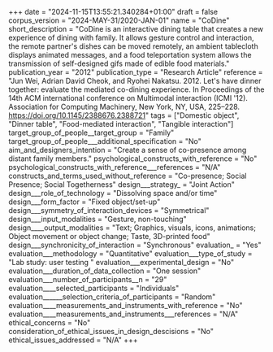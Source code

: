 +++
date = "2024-11-15T13:55:21.340284+01:00"
draft = false
corpus_version = "2024-MAY-31/2020-JAN-01"
name = "CoDine"
short_description = "CoDine is an interactive dining table that creates a new experience of dining with family. It allows gesture control and interaction, the remote partner's dishes can be moved remotely, an ambient tablecloth displays animated messages, and a food teleportation system allows the transmission of self-designed gifs made of edible food materials."
publication_year = "2012"
publication_type = "Research Article"
reference = "Jun Wei, Adrian David Cheok, and Ryohei Nakatsu. 2012. Let's have dinner together: evaluate the mediated co-dining experience. In Proceedings of the 14th ACM international conference on Multimodal interaction (ICMI '12). Association for Computing Machinery, New York, NY, USA, 225–228. https://doi.org/10.1145/2388676.2388721"
tags = ["Domestic object", "Dinner table", "Food-mediated interaction", "Tangible interaction"]
target_group_of_people__target_group = "Family"
target_group_of_people___additional_specification = "No"
aim_and_designers_intention = "Create a sense of co-presence among distant family members."
psychological_constructs_with_reference = "No"
psychological_constructs_with_reference___references = "N/A"
constructs_and_terms_used_without_reference = "Co-presence; Social Presence; Social Togetherness"
design___strategy_ = "Joint Action"
design___role_of_technology = "Dissolving space and/or time"
design___form_factor = "Fixed object/set-up"
design___symmetry_of_interaction_devices = "Symmetrical"
design___input_modalities = "Gesture, non-touching"
design____output_modalities = "Text; Graphics, visuals, icons, animations; Object movement or object change; Taste, 3D-printed food"
design___synchronicity_of_interaction = "Synchronous"
evaluation_ = "Yes"
evaluation___methodology = "Quantitative"
evaluation___type_of_study = "Lab study: user testing "
evaluation___experimental_design = "No"
evaluation___duration_of_data_collection = "One session"
evaluation___number_of_participants__n = "29"
evaluation____selected_participants = "Individuals"
evaluation______selection_criteria_of_participants = "Random"
evaluation____measurements_and_instruments_with_reference = "No"
evaluation____measurements_and_instruments___references = "N/A"
ethical_concerns = "No"
consideration_of_ethical_issues_in_design_descisions = "No"
ethical_issues_addressed = "N/A"
+++
